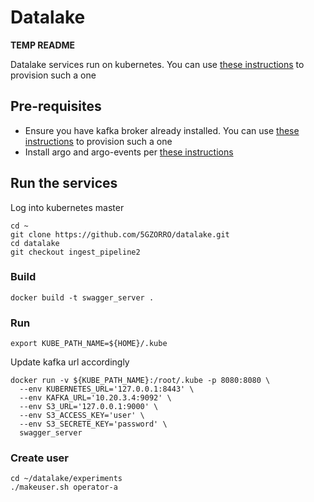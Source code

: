 # Datalake

**TEMP README**

Datalake services run on kubernetes. You can use [these instructions](https://github.com/5GZORRO/infrastructure/blob/master/docs/kubernetes.md) to provision such a one

## Pre-requisites

* Ensure you have kafka broker already installed. You can use [these instructions](https://github.com/5GZORRO/infrastructure/blob/master/docs/kafka.md) to provision such a one
* Install argo and argo-events per [these instructions](https://github.com/5GZORRO/issm/blob/master/docs/argo.md)

## Run the services

Log into kubernetes master

```
cd ~
git clone https://github.com/5GZORRO/datalake.git
cd datalake
git checkout ingest_pipeline2
```

### Build

```
docker build -t swagger_server .
```

### Run

```
export KUBE_PATH_NAME=${HOME}/.kube
```

Update kafka url accordingly

```
docker run -v ${KUBE_PATH_NAME}:/root/.kube -p 8080:8080 \
  --env KUBERNETES_URL='127.0.0.1:8443' \
  --env KAFKA_URL='10.20.3.4:9092' \
  --env S3_URL='127.0.0.1:9000' \
  --env S3_ACCESS_KEY='user' \
  --env S3_SECRETE_KEY='password' \
  swagger_server
```

### Create user

```
cd ~/datalake/experiments
./makeuser.sh operator-a
```
